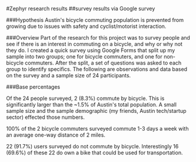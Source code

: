 #Zephyr research results
##survey results via Google survey

###Hypothesis
Austin's bicycle commuting population is prevented from growing due to issues with safety and cyclist/motorist interaction.

###Overview
Part of the research for this project was to survey people and see if there is an interest in commuting on a bicycle, and why or why not they do. I created a quick survey using Google Forms that split up my sample into two groups; one for bicycle commuters, and one for non-bicycle commuters. After the split, a set of questions was asked to each group to identify specifics. The following are observations and data based on the survey and a sample size of 24 participants.

###Base percentages

Of the 24 people surveyed, 2 (8.3%) commute by bicycle. This is significantly larger than the ~1.5% of Austin's total population. A small sample size and the sample demographic (my friends, Austin tech/startup sector) effected those numbers.

100% of the 2 bicycle commuters surveyed commute 1-3 days a week with an average one-way distance of 2 miles.

22 (91.7%) users surveyed do not commute by bicycle. Interestingly 16 (69.6%) of these 22 do own a bike that could be used for transportation.

